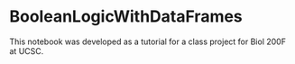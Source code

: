 # BooleanLogicWithDataFrames

This notebook was developed as a tutorial for a class project for Biol 200F at UCSC.
